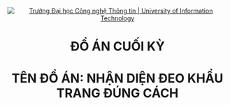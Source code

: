 <!-- Banner -->
<p align="center">
  <a href="https://www.uit.edu.vn/" title="Trường Đại học Công nghệ Thông tin" style="border: none;">
    <img src="https://i.imgur.com/WmMnSRt.png" alt="Trường Đại học Công nghệ Thông tin | University of Information Technology">
  </a>
</p>
<!-- Title -->
<h1 align="center"><b>ĐỒ ÁN CUỐI KỲ</b></h1>
<h1 align="center"><b>TÊN ĐỒ ÁN: NHẬN DIỆN ĐEO KHẨU TRANG ĐÚNG CÁCH</b></h1>
